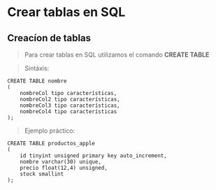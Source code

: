 # Crear tablas en SQL

## Creacíon de tablas

> Para crear tablas en SQL utilizamos el comando
> **CREATE TABLE**

> Sintáxis: 

    CREATE TABLE nombre 
    (
        nombreCol tipo características,
        nombreCol2 tipo características,
        nombreCol3 tipo características,
        nombreCol4 tipo características
    );  


> Ejemplo práctico: 

    CREATE TABLE productos_apple  
    (  
        id tinyint unsigned primary key auto_increment,  
        nombre varchar(30) unique,  
        precio float(12,4) unsigned,  
        stock smallint
    ); 

